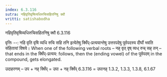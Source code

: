 ```yaml
---
index: 6.3.116
sutra: नहिवृतिवृषिव्यधिरुचिसहितनिषु क्वौ
vritti: satishabodha
---
```



 नहिवृतिवृषिव्यधिरुचिसहितनिषु क्वौ 6.3.116 


वृत्तिः --: नहि वृति वृषि व्यधि रुचि सहि तनि इत्येतेषु क्विँप्-प्रत्ययान्तेषु उत्तरपदेषु पूर्वपदस्य दीर्घो भवति संहितायां विषये। When one of the following verbal roots – नह् वृत् वृष् व्यध् रुच् सह् तन् – that ends in the क्विँप्-प्रत्यय: follows, then the (ending vowel) of the पूर्वपदम् in the compound, gets elongated. 


उदाहरणम् – उप + नह् क्विँप् = उपा + नह् क्विँप् 6.3.116 = उपानह् 1.3.2, 1.3.3, 1.3.8, 6.1.67 


